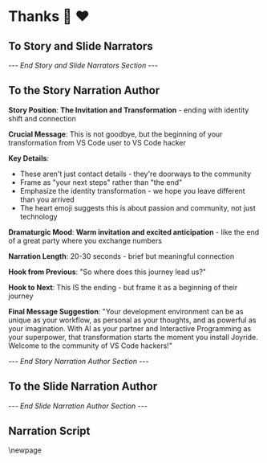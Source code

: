 # Thanks 🙏 ❤️

## To Story and Slide Narrators

*--- End Story and Slide Narrators Section ---*

## To the Story Narration Author

**Story Position**: **The Invitation and Transformation** - ending with identity shift and connection

**Crucial Message**: This is not goodbye, but the beginning of your transformation from VS Code user to VS Code hacker

**Key Details**:
- These aren't just contact details - they're doorways to the community
- Frame as "your next steps" rather than "the end"
- Emphasize the identity transformation - we hope you leave different than you arrived
- The heart emoji suggests this is about passion and community, not just technology

**Dramaturgic Mood**: **Warm invitation and excited anticipation** - like the end of a great party where you exchange numbers

**Narration Length**: 20-30 seconds - brief but meaningful connection

**Hook from Previous**: "So where does this journey lead us?"

**Hook to Next**: This IS the ending - but frame it as a beginning of their journey

**Final Message Suggestion**: "Your development environment can be as unique as your workflow, as personal as your thoughts, and as powerful as your imagination. With AI as your partner and Interactive Programming as your superpower, that transformation starts the moment you install Joyride. Welcome to the community of VS Code hackers!"

*--- End Story Narration Author Section ---*

## To the Slide Narration Author

*--- End Slide Narration Author Section ---*

## Narration Script

\newpage